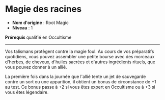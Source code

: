# Magie des racines

 * **Nom d'origine** : Root Magic
 * **Niveau** : 1


<p><strong>Prérequis </strong>qualifié en Occultisme</p>
<hr>
<p>Vos talismans protègent contre la magie foul. Au cours de vos préparatifs quotidiens, vous pouvez assembler une petite bourse avec des morceaux d'herbes, de cheveux, d'huiles sacrées et d'autres ingrédients rituels, que vous pouvez donner à un allié.</p>
<p>La première fois dans la journée que l'allié tente un jet de sauvegarde contre un sort ou une apparition, il obtient un bonus de circonstance de +1 au test. Ce bonus passe à +2 si vous êtes expert en Occultisme ou à +3 si vous êtes légendaire.</p>